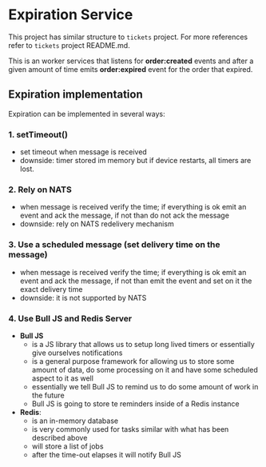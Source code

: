 # Expiration Service

This project has similar structure to `tickets` project. For more references refer to `tickets` project README.md.

This is an worker services that listens for **order:created** events and after a given amount of time emits **order:expired** event for the order that expired.

## Expiration implementation

Expiration can be implemented in several ways:

### 1. setTimeout()

- set timeout when message is received
- downside: timer stored im memory but if device restarts, all timers are lost.

### 2. Rely on NATS

- when message is received verify the time; if everything is ok emit an event and ack the message, if not than do not ack the message
- downside: rely on NATS redelivery mechanism

### 3. Use a scheduled message (set delivery time on the message)

- when message is received verify the time; if everything is ok emit an event and ack the message, if not than emit the event and set on it the exact delivery time
- downside: it is not supported by NATS

### 4. Use Bull JS and Redis Server

- **Bull JS**
  - is a JS library that allows us to setup long lived timers or essentially give ourselves notifications
  - is a general purpose framework for allowing us to store some amount of data, do some processing on it and have some scheduled aspect to it as well
  - essentially we tell Bull JS to remind us to do some amount of work in the future
  - Bull JS is going to store te reminders inside of a Redis instance
- **Redis**:
  - is an in-memory database
  - is very commonly used for tasks similar with what has been described above
  - will store a list of jobs
  - after the time-out elapses it will notify Bull JS
